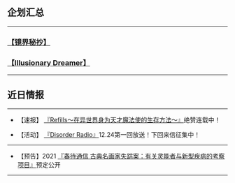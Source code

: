 ## **<font face="微软雅黑">企划汇总</font>**

---

### **[【镜界秘抄】](https://luciasnote.space/_posts/2020-12-24-%E9%95%9C%E5%AF%86/)**
### **[【Illusionary Dreamer】](https://luciasnote.space/_posts/2021-01-21-Illusionary-Dreamer/)**

---

## **<font face="微软雅黑">近日情报</font>**

---

- 【速报】 [『Refills～在异世界身为天才魔法使的生存方法～』](https://luciasnote.space/_posts/2020-11-14-Refills%E6%B1%87%E6%80%BB%E9%A1%B5/)绝赞连载中！


- 【活动】 [『Disorder Radio』](https://luciasnote.space/_posts/2020-12-24-DisorderRadio/)12.24第一回放送！下回来信征集中！

---

- 【预告】2021 [『春待通信 古典名画家失踪案：有关灵能者与新型疾病的考察项目』](https://luciasnote.space/_posts/2020-12-25-%E6%98%A5%E5%BE%85%E6%B1%87%E6%80%BB%E9%A1%B5/)预定公开

---
